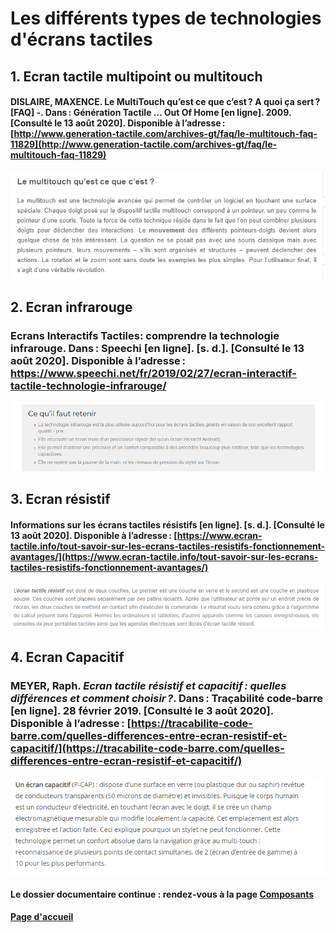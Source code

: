 # Les différents types de technologies d'écrans tactiles

## 1. Ecran tactile multipoint ou multitouch

#### DISLAIRE, MAXENCE. Le MultiTouch qu’est ce que c’est ? A quoi ça sert ? [FAQ] -. Dans : Génération Tactile ... Out Of Home [en ligne]. 2009. [Consulté le 13 août 2020]. Disponible à l’adresse : [http://www.generation-tactile.com/archives-gt/faq/le-multitouch-faq-11829](http://www.generation-tactile.com/archives-gt/faq/le-multitouch-faq-11829)
![multitouch](imagesecrans/types/multitouchgenerationtactile.PNG)


## 2. Ecran infrarouge

### Ecrans Interactifs Tactiles: comprendre la technologie infrarouge. Dans : Speechi [en ligne]. [s. d.]. [Consulté le 13 août 2020]. Disponible à l’adresse : https://www.speechi.net/fr/2019/02/27/ecran-interactif-tactile-technologie-infrarouge/
![infrarouge](imagesecrans/types/infrarougespeechi.PNG)

## 3.  Ecran résistif
                               
#### Informations sur les écrans tactiles résistifs [en ligne]. [s. d.]. [Consulté le 13 août 2020]. Disponible à l’adresse : [https://www.ecran-tactile.info/tout-savoir-sur-les-ecrans-tactiles-resistifs-fonctionnement-avantages/](https://www.ecran-tactile.info/tout-savoir-sur-les-ecrans-tactiles-resistifs-fonctionnement-avantages/)
![resistif](imagesecrans/types/ecranresistiftactileinfo.PNG)

## 4. Ecran Capacitif

### MEYER, Raph. *Ecran tactile résistif et capacitif : quelles différences et comment choisir ?*. Dans : Traçabilité code-barre [en ligne]. 28 février 2019. [Consulté le 3 août 2020]. Disponible à l’adresse : [https://tracabilite-code-barre.com/quelles-differences-entre-ecran-resistif-et-capacitif/](https://tracabilite-code-barre.com/quelles-differences-entre-ecran-resistif-et-capacitif/)                                
![touchscreen](imagesecrans/types/a.PNG)








#### Le dossier documentaire continue : rendez-vous à la page [Composants](Composants.md)

#### [Page d'accueil](Pagedaccueil)
